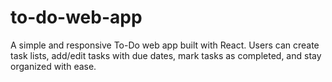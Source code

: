 # to-do-web-app
A simple and responsive To-Do web app built with React. Users can create task lists, add/edit tasks with due dates, mark tasks as completed, and stay organized with ease.
